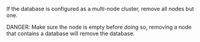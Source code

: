 If the database is configured as a multi-node cluster, remove all nodes but one.

DANGER: Make sure the node is empty before doing so, removing a node that contains a database will remove the database.
